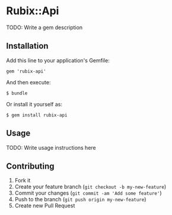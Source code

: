 # Rubix::Api

TODO: Write a gem description

## Installation

Add this line to your application's Gemfile:

    gem 'rubix-api'

And then execute:

    $ bundle

Or install it yourself as:

    $ gem install rubix-api

## Usage

TODO: Write usage instructions here

## Contributing

1. Fork it
2. Create your feature branch (`git checkout -b my-new-feature`)
3. Commit your changes (`git commit -am 'Add some feature'`)
4. Push to the branch (`git push origin my-new-feature`)
5. Create new Pull Request
